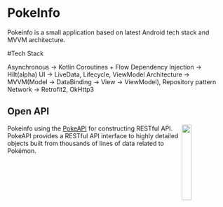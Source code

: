 # PokeInfo



Pokeinfo is a small application based on latest Android tech stack and MVVM architecture.

#Tech Stack

Asynchronous -> Kotlin Coroutines + Flow
Dependency Injection -> Hilt(alpha)
UI -> LiveData, Lifecycle, ViewModel
Architecture -> MVVM(Model -> DataBinding -> View -> ViewModel), Repository pattern
Network -> Retrofit2, OkHttp3

## Open API

<img src="https://user-images.githubusercontent.com/24237865/83422649-d1b1d980-a464-11ea-8c91-a24fdf89cd6b.png" align="right" width="21%"/>

Pokeinfo using the [PokeAPI](https://pokeapi.co/) for constructing RESTful API.<br>
PokeAPI provides a RESTful API interface to highly detailed objects built from thousands of lines of data related to Pokémon.

